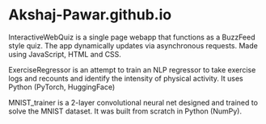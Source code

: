 # Akshaj-Pawar.github.io

InteractiveWebQuiz is a single page webapp that functions as a BuzzFeed style quiz. The app dynamically updates via asynchronous requests. Made using JavaScript, HTML and CSS.

ExerciseRegressor is an attempt to train an NLP regressor to take exercise logs and recounts and identify the intensity of physical activity. It uses Python (PyTorch, HuggingFace)

MNIST_trainer is a 2-layer convolutional neural net designed and trained to solve the MNIST dataset. It was built from scratch in Python (NumPy).

